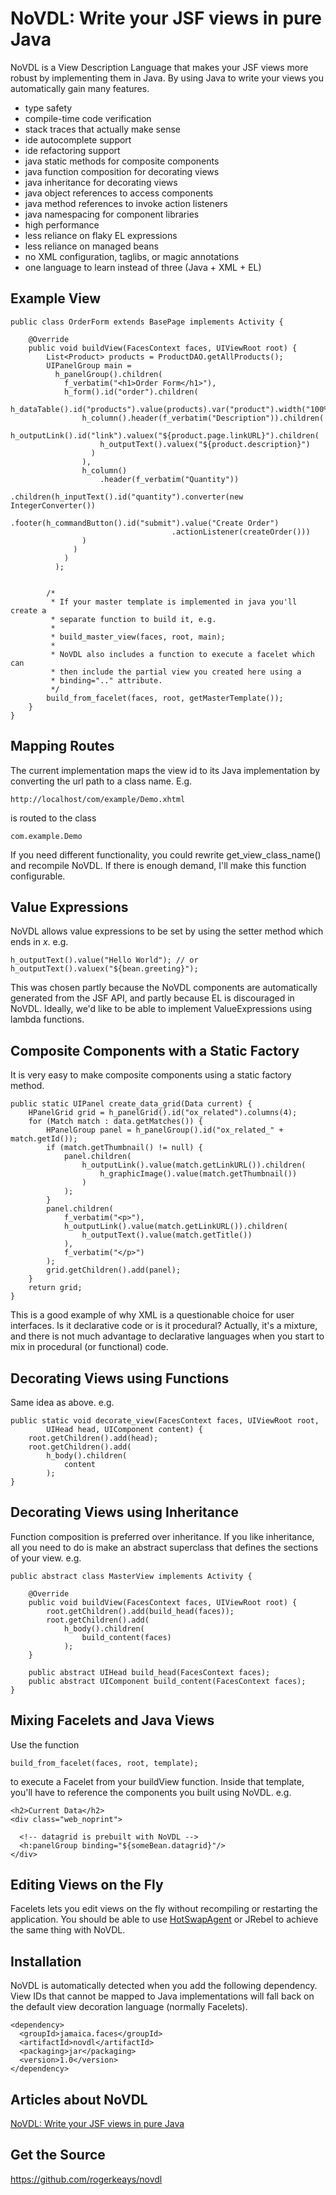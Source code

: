 
# NoVDL: Write your JSF views in pure Java

NoVDL is a View Description Language that makes your JSF views more robust by
implementing them in Java. By using Java to write your views you automatically
gain many features.

- type safety
- compile-time code verification
- stack traces that actually make sense
- ide autocomplete support
- ide refactoring support
- java static methods for composite components
- java function composition for decorating views
- java inheritance for decorating views
- java object references to access components
- java method references to invoke action listeners
- java namespacing for component libraries
- high performance
- less reliance on flaky EL expressions
- less reliance on managed beans
- no XML configuration, taglibs, or magic annotations
- one language to learn instead of three (Java + XML + EL)

## Example View

    public class OrderForm extends BasePage implements Activity {

        @Override
        public void buildView(FacesContext faces, UIViewRoot root) {
            List<Product> products = ProductDAO.getAllProducts();
            UIPanelGroup main = 
              h_panelGroup().children(
                f_verbatim("<h1>Order Form</h1>"),
                h_form().id("order").children(
                  h_dataTable().id("products").value(products).var("product").width("100%").children(
                    h_column().header(f_verbatim("Description")).children(
                      h_outputLink().id("link").valuex("${product.page.linkURL}").children(
                        h_outputText().valuex("${product.description}")
                      )
                    ),
                    h_column()
                        .header(f_verbatim("Quantity"))
                        .children(h_inputText().id("quantity").converter(new IntegerConverter())
                        .footer(h_commandButton().id("submit").value("Create Order")
                                        .actionListener(createOrder()))
                    )
                  )
                )
              );


            /*
             * If your master template is implemented in java you'll create a 
             * separate function to build it, e.g.
             *
             * build_master_view(faces, root, main);
             *
             * NoVDL also includes a function to execute a facelet which can 
             * then include the partial view you created here using a 
             * binding=".." attribute.
             */
            build_from_facelet(faces, root, getMasterTemplate());
        }
    }

## Mapping Routes

The current implementation maps the view id to its Java implementation by
converting the url path to a class name. E.g.

    http://localhost/com/example/Demo.xhtml

is routed to the class

    com.example.Demo
    
If you need different functionality, you could rewrite get_view_class_name()
and recompile NoVDL. If there is enough demand, I'll make this function
configurable.

## Value Expressions

NoVDL allows value expressions to be set by using the setter method which ends
in *x*. e.g.

    h_outputText().value("Hello World"); // or
    h_outputText().valuex("${bean.greeting}");

This was chosen partly because the NoVDL components are automatically generated
from the JSF API, and partly because EL is discouraged in NoVDL. Ideally, we'd
like to be able to implement ValueExpressions using lambda functions.

## Composite Components with a Static Factory

It is very easy to make composite components using a static factory method. 

    public static UIPanel create_data_grid(Data current) {
        HPanelGrid grid = h_panelGrid().id("ox_related").columns(4);
        for (Match match : data.getMatches()) {
            HPanelGroup panel = h_panelGroup().id("ox_related_" + match.getId());
            if (match.getThumbnail() != null) {
                panel.children(
                    h_outputLink().value(match.getLinkURL()).children(
                        h_graphicImage().value(match.getThumbnail())
                    )
                );
            }
            panel.children(
                f_verbatim("<p>"),
                h_outputLink().value(match.getLinkURL()).children(
                    h_outputText().value(match.getTitle())
                ),
                f_verbatim("</p>")
            );
            grid.getChildren().add(panel);
        }
        return grid;
    }

This is a good example of why XML is a questionable choice for user interfaces.
Is it declarative code or is it procedural? Actually, it's a mixture, and there
is not much advantage to declarative languages when you start to mix in
procedural (or functional) code.

## Decorating Views using Functions

Same idea as above. e.g.

    public static void decorate_view(FacesContext faces, UIViewRoot root,
            UIHead head, UIComponent content) {
        root.getChildren().add(head);
        root.getChildren().add(
            h_body().children(
                content
            );
    }

## Decorating Views using Inheritance

Function composition is preferred over inheritance. If you like inheritance,
all you need to do is make an abstract superclass that defines the sections of
your view. e.g.

    public abstract class MasterView implements Activity {

        @Override
        public void buildView(FacesContext faces, UIViewRoot root) {
            root.getChildren().add(build_head(faces));
            root.getChildren().add(
                h_body().children(
                    build_content(faces)
                );
        }

        public abstract UIHead build_head(FacesContext faces);
        public abstract UIComponent build_content(FacesContext faces);
    }

## Mixing Facelets and Java Views

Use the function

    build_from_facelet(faces, root, template);

to execute a Facelet from your buildView function. Inside that template,
you'll have to reference the components you built using NoVDL. e.g.
 
    <h2>Current Data</h2>
    <div class="web_noprint">

      <!-- datagrid is prebuilt with NoVDL -->
      <h:panelGroup binding="${someBean.datagrid}"/>
    </div>

## Editing Views on the Fly

Facelets lets you edit views on the fly without recompiling or restarting the
application. You should be able to use [HotSwapAgent](http://www.hotswapagent.org/)
or JRebel to achieve the same thing with NoVDL.

## Installation

NoVDL is automatically detected when you add the following dependency. View
IDs that cannot be mapped to Java implementations will fall back on the default
view decoration language (normally Facelets).

    <dependency>
      <groupId>jamaica.faces</groupId>
      <artifactId>novdl</artifactId>
      <packaging>jar</packaging>
      <version>1.0</version>
    </dependency>

## Articles about NoVDL

[NoVDL: Write your JSF views in pure Java](https://rogerkeays.com/novdl-write-your-jsf-views-in-pure-java)

## Get the Source

https://github.com/rogerkeays/novdl

